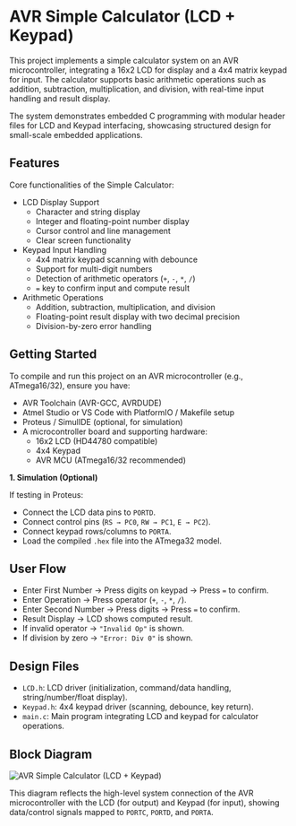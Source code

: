 
# AVR Simple Calculator (LCD + Keypad)

This project implements a simple calculator system on an AVR microcontroller, integrating a 16x2 LCD for display and a 4x4 matrix keypad for input. The calculator supports basic arithmetic operations such as addition, subtraction, multiplication, and division, with real-time input handling and result display.

The system demonstrates embedded C programming with modular header files for LCD and Keypad interfacing, showcasing structured design for small-scale embedded applications.

## Features

Core functionalities of the Simple Calculator:
- LCD Display Support
  - Character and string display
  - Integer and floating-point number display
  - Cursor control and line management
  - Clear screen functionality
- Keypad Input Handling
  - 4x4 matrix keypad scanning with debounce
  - Support for multi-digit numbers
  - Detection of arithmetic operators (`+`, `-`, `*`, `/`)
  - `=` key to confirm input and compute result
- Arithmetic Operations
  - Addition, subtraction, multiplication, and division
  - Floating-point result display with two decimal precision
  - Division-by-zero error handling


## Getting Started

To compile and run this project on an AVR microcontroller (e.g., ATmega16/32), ensure you have:
  - AVR Toolchain (AVR-GCC, AVRDUDE)
  - Atmel Studio or VS Code with PlatformIO / Makefile setup
  - Proteus / SimulIDE (optional, for simulation)
  - A microcontroller board and supporting hardware:
    - 16x2 LCD (HD44780 compatible)
    - 4x4 Keypad
    - AVR MCU (ATmega16/32 recommended)

**1. Simulation (Optional)**

If testing in Proteus:
  - Connect the LCD data pins to `PORTD`.
  - Connect control pins (`RS → PC0`, `RW → PC1`, `E → PC2`).
  - Connect keypad rows/columns to `PORTA`.
  - Load the compiled `.hex` file into the ATmega32 model.

## User Flow

- Enter First Number → Press digits on keypad → Press `=` to confirm.
- Enter Operation → Press operator (`+`, `-`, `*`, `/`).
- Enter Second Number → Press digits → Press `=` to confirm.
- Result Display → LCD shows computed result.
- If invalid operator → `"Invalid Op"` is shown.
- If division by zero → `"Error: Div 0"` is shown.

## Design Files

- `LCD.h`: LCD driver (initialization, command/data handling, string/number/float display).
- `Keypad.h`: 4x4 keypad driver (scanning, debounce, key return).
- `main.c`: Main program integrating LCD and keypad for calculator operations.

## Block Diagram

![AVR Simple Calculator (LCD + Keypad)]([https://github.com/Ziad-Mohamed14/Simple-Calculator-using-ATMEGA32A-Microcontroller/blob/main/Simple_Calculator.png])

This diagram reflects the high-level system connection of the AVR microcontroller with the LCD (for output) and Keypad (for input), showing data/control signals mapped to `PORTC`, `PORTD`, and `PORTA`.

